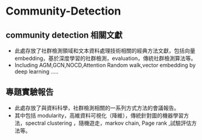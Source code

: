 # Community-Detection

## community detection 相關文獻
- 此處存放了社群檢測領域和文本資料處理技術相關的經典方法文獻，包括向量embedding，基於深度學習的社群檢測，evaluation，傳統社群檢測算法等。
- Including AGM,GCN,NOCD,Attention Random walk,vector embedding by deep learning .....

## 專題實驗報告
- 此處存放了與資料科學，社群檢測相關的一系列方式方法的會議報告。
- 其中包括 modularity，高維資料可視化（降維），傳統針對圖的機器學習方法，spectral clustering ，隨機遊走，markov chain, Page rank ,試驗評估方法等。
